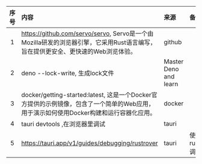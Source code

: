 | 序号 | 内容                                                                                          | 来源                    | 备注                 | 类型      |
|:--:|:--------------------------------------------------------------------------------------------|:----------------------|:-------------------|:--------|
| 1  | https://github.com/servo/servo,  Servo是一个由Mozilla研发的浏览器引擎，它采用Rust语言编写，旨在提供更安全、更快速的Web浏览体验。  | github                |                    | project |
| 2  | deno --lock-write, 生成lock文件                                                                 | Master Deno and learn |                    | tip     |
| 3  | docker/getting-started:latest,  这是一个Docker官方提供的示例镜像，包含了一个简单的Web应用，用于演示如何使用Docker构建和运行容器化应用。 | docker                |                    | tip     |
| 4  | tauri devtools ,在浏览器里调试                                                                     | tauri                 |                    | tip     |
| 5  | https://tauri.app/v1/guides/debugging/rustrover                                             | tauri                 | 使用rustcover调试tauri | tip     |
